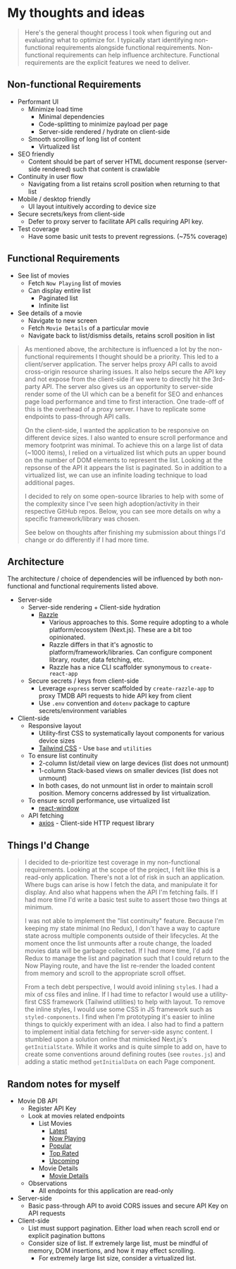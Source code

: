 # My thoughts and ideas

> Here's the general thought process I took when figuring out and evaluating what to optimize for.
> I typically start identifying non-functional requirements alongside functional requirements.
> Non-functional requirements can help influence architecture. Functional requirements are the explicit features we need to deliver.

## Non-functional Requirements
* Performant UI
  * Minimize load time 
    * Minimal dependencies
    * Code-splitting to minimize payload per page
    * Server-side rendered / hydrate on client-side
  * Smooth scrolling of long list of content
    * Virtualized list
* SEO friendly
  * Content should be part of server HTML document response (server-side rendered) such that content is crawlable
* Continuity in user flow
  * Navigating from a list retains scroll position when returning to that list
* Mobile / desktop friendly
  * UI layout intuitively according to device size
* Secure secrets/keys from client-side
  * Defer to proxy server to facilitate API calls requiring API key.
* Test coverage
  * Have some basic unit tests to prevent regressions. (~75% coverage)
    
## Functional Requirements
* See list of movies
  * Fetch `Now Playing` list of movies
  * Can display entire list
    * Paginated list
    * Infinite list
* See details of a movie
  * Navigate to new screen
  * Fetch `Movie Details` of a particular movie
  * Navigate back to list/dismiss details, retains scroll position in list
 
> As mentioned above, the architecture is influenced a lot by the non-functional requirements I thought should be a priority.
> This led to a client/server application. The server helps proxy API calls to avoid cross-origin resource sharing issues.
> It also helps secure the API key and not expose from the client-side if we were to directly hit the 3rd-party API.
> The server also gives us an opportunity to server-side render some of the UI which can be a benefit for SEO and enhances page load performance
> and time to first interaction. One trade-off of this is the overhead of a proxy server. I have to replicate some endpoints to pass-through API calls.
>
> On the client-side, I wanted the application to be responsive on different device sizes. I also wanted to ensure scroll performance
> and memory footprint was minimal. To achieve this on a large list of data (~1000 items), I relied on a virtualized list which
> puts an upper bound on the number of DOM elements to represent the list. Looking at the repsonse of the API
> it appears the list is paginated. So in addition to a virtualized list, we can use an infinite loading technique to load additional pages.
>
> I decided to rely on some open-source libraries to help with some of the complexity since I've seen high adoption/activity in their 
> respective GitHub repos. Below, you can see more details on why a specific framework/library was chosen.
>
> See below on thoughts after finishing my submission about things I'd change or do differently if I had more time.
 
 ## Architecture
 The architecture / choice of dependencies will be influenced by both non-functional and functional requirements listed above.
 * Server-side
   * Server-side rendering + Client-side hydration
     * [Razzle](https://github.com/jaredpalmer/razzle)
       * Various approaches to this. Some require adopting to a whole platform/ecosystem (Next.js). These are a bit too opinionated. 
       * Razzle differs in that it's agnostic to platform/framework/libraries. Can configure component library, router, data fetching, etc.
       * Razzle has a nice CLI scaffolder synonymous to `create-react-app`
   * Secure secrets / keys from client-side
     * Leverage `express` server scaffolded by `create-razzle-app` to proxy TMDB API requests to hide API key from client 
     * Use `.env` convention and `dotenv` package to capture secrets/environment variables
 * Client-side
   * Responsive layout
     * Utility-first CSS to systematically layout components for various device sizes
     * [Tailwind CSS](https://tailwindcss.com/) - Use `base` and `utilities`
   * To ensure list continuity
     * 2-column list/detail view on large devices (list does not unmount)
     * 1-column Stack-based views on smaller devices (list does not unmount)
     * In both cases, do not unmount list in order to maintain scroll position. Memory concerns addressed by list virtualization.
   * To ensure scroll performance, use virtualized list
     * [react-window](https://github.com/bvaughn/react-window)
   * API fetching
     * [axios](https://github.com/axios/axios) - Client-side HTTP request library
     
## Things I'd Change

> I decided to de-prioritize test coverage in my non-functional requirements. Looking at the scope of the project, I 
> felt like this is a read-only application. There's not a lot of risk in such an application. Where bugs can arise is 
> how I fetch the data, and manipulate it for display. And also what happens when the API I'm fetching fails. If I had 
> more time I'd write a basic test suite to assert those two things at minimum.
>
> I was not able to implement the "list continuity" feature. Because I'm keeping my state minimal (no Redux), I don't have a way
> to capture state across multiple components outside of their lifecycles. At the moment once the list unmounts after a 
> route change, the loaded movies data will be garbage collected. If I had more time, I'd add Redux to manage the list and pagination
> such that I could return to the Now Playing route, and have the list re-render the loaded content from memory and scroll to the 
> appropriate scroll offset.
>
> From a tech debt perspective, I would avoid inlining `style`s. I had a mix of css files and inline. If I had time to refactor
> I would use a utility-first CSS framework (Tailwind utilities) to help with layout. To remove the inline styles, I would
> use some CSS in JS framework such as `styled-components`. I find when I'm prototyping it's easier to inline things to quickly 
> experiment with an idea. I also had to find a pattern to implement initial data fetching for server-side async content.
> I stumbled upon a solution online that mimicked Next.js's `getInitialState`. While it works and is quite simple to add on,
> have to create some conventions around defining routes (see `routes.js`) and adding a static method `getInitialData` on each Page component.

## Random notes for myself
* Movie DB API
  * Register API Key
  * Look at movies related endpoints
    * List Movies
      * [Latest](https://developers.themoviedb.org/3/movies/get-latest-movie)
      * [Now Playing](https://developers.themoviedb.org/3/movies/get-now-playing)
      * [Popular](https://developers.themoviedb.org/3/movies/get-popular-movies)
      * [Top Rated](https://developers.themoviedb.org/3/movies/get-top-rated-movies)
      * [Upcoming](https://developers.themoviedb.org/3/movies/get-upcoming)
    * Movie Details
      * [Movie Details](https://developers.themoviedb.org/3/movies/get-movie-details)
  * Observations
    * All endpoints for this application are read-only
* Server-side
  * Basic pass-through API to avoid CORS issues and secure API Key on API requests
* Client-side
  * List must support pagination. Either load when reach scroll end or explicit pagination buttons
  * Consider size of list. If extremely large list, must be mindful of memory, DOM insertions, and how it may effect scrolling.
    * For extremely large list size, consider a virtualized list.
